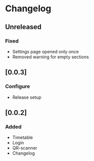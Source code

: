 # Changelog

## Unreleased

### Fixed

 - Settings page opened only once
 - Removed warning for empty sections

## [0.0.3]

### Configure

 - Release setup

## [0.0.2]

### Added

 - Timetable
 - Login
 - QR-scanner
 - Changelog
